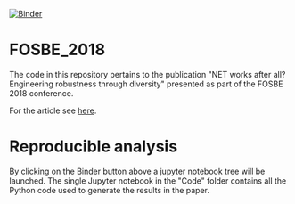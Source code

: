 [![Binder](http://mybinder.org/badge.svg)](http://beta.mybinder.org:/repo/thierrymondeel/FOSBE_2018)

# FOSBE_2018
The code in this repository pertains to the publication "NET works after all? Engineering robustness through diversity" presented as part of the FOSBE 2018 conference.

For the article see [here](https://doi.org/10.1016/j.ifacol.2018.09.007).

# Reproducible analysis
By clicking on the Binder button above a jupyter notebook tree will be launched.
The single Jupyter notebook in the "Code" folder contains all the Python code used to generate the results in the paper.

